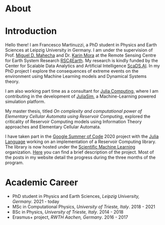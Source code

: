 # About


# Introduction

Hello there! I am Francesco Martinuzzi, a PhD student in Physics and Earth Sciences at Leipzig University in Germany. I am under the supervision of Prof. [Miguel D. Mahecha](https://www.uni-leipzig.de/en/profile/mitarbeiter/prof-dr-miguel-dario-mahecha-ordonez/) and Dr. [Karin Mora](https://aperiodik.is/) at the Remote Sensing Centre for Earth System Research [RSC4Earth](https://rsc4earth.de/). My research is kindly funded by the Center for Scalable Data Analytics and Artificial Intelligence [ScaDS.AI](https://scads.ai/). In my PhD project I explore the consequences of extreme events on the environment using Machine Learning models and Dynamical Systems theory.

I am also working part time as a consultant for [Julia Computing](https://juliacomputing.com/), where I am contributing in the development of [JuliaSim](https://juliacomputing.com/products/juliasim/), a Machine-Learning powered simulation platform. 

My master thesis, titled _On complexity and computational power of Elementary Cellular Automata using Reservoir Computing_, explored the criticality of Reservoir Computing models using Information Theory approaches and Elementary Cellular Automata.

I have taken part in the [Google Summer of Code](https://summerofcode.withgoogle.com/) 2020 project with the [Julia Language](https://julialang.org/) working on an implementation of a Reservoir Computing library. The library is now hosted under the [Scientific Machine Learning](https://sciml.ai/) organization. [Here](https://summerofcode.withgoogle.com/projects/#5374375945043968) you can find a brief description of the project. Most of the posts in my website detail the progress during the three months of the program.

# Academic Career
- PhD student in Physics and Earth Sciences, _Leipzig University, Germany_. 2021 - today
- MSc in Computational Physics, _University of Trieste, Italy_. 2018 - 2021
- BSc in Physics, _University of Trieste, Italy_. 2014 - 2018
- Erasmus+ project, _RWTH Aachen, Germany_. 2016 - 2017

